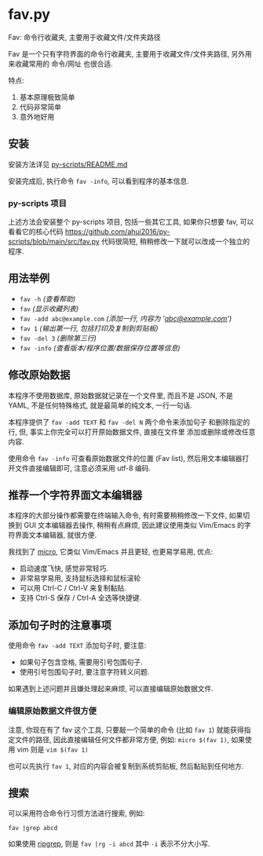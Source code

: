 # fav.py

Fav: 命令行收藏夹, 主要用于收藏文件/文件夹路径

Fav 是一个只有字符界面的命令行收藏夹, 主要用于收藏文件/文件夹路径,
另外用来收藏常用的 命令/网址 也很合适.

特点:

1. 基本原理极致简单
2. 代码非常简单
3. 意外地好用

## 安装

安装方法详见 [py-scripts/README.md](../README.md)

安装完成后, 执行命令 `fav -info`, 可以看到程序的基本信息.

### py-scripts 项目

上述方法会安装整个 py-scripts 项目, 包括一些其它工具, 如果你只想要 fav,
可以看看它的核心代码 <https://github.com/ahui2016/py-scripts/blob/main/src/fav.py>
代码很简短, 稍稍修改一下就可以改成一个独立的程序.

## 用法举例

- `fav -h` *(查看帮助)*
- `fav` *(显示收藏列表)*
- `fav -add abc@example.com` *(添加一行, 内容为 'abc@example.com')*
- `fav 1` *(输出第一行, 包括打印及复制到剪贴板)*
- `fav -del 3` *(删除第三行)*
- `fav -info` *(查看版本/程序位置/数据保存位置等信息)*

## 修改原始数据

本程序不使用数据库, 原始数据就记录在一个文件里, 而且不是 JSON, 不是 YAML,
不是任何特殊格式, 就是最简单的纯文本, 一行一句话.

本程序提供了 `fav -add TEXT` 和 `fav -del N` 两个命令来添加句子
和删除指定的行, 但, 事实上你完全可以打开原始数据文件, 直接在文件里
添加或删除或修改任意内容.

使用命令 `fav -info` 可查看原始数据文件的位置 (Fav list),
然后用文本编辑器打开文件直接编辑即可, 注意必须采用 utf-8 编码.

## 推荐一个字符界面文本编辑器

本程序的大部分操作都需要在终端输入命令, 有时需要稍稍修改一下文件,
如果切换到 GUI 文本编辑器去操作, 稍稍有点麻烦, 因此建议使用类似
Vim/Emacs 的字符界面文本编辑器, 就很方便.

我找到了 [micro](https://github.com/zyedidia/micro), 它类似 Vim/Emacs
并且更轻, 也更易学易用, 优点:

- 启动速度飞快, 感觉非常轻巧.
- 非常易学易用, 支持鼠标选择和鼠标滚轮
- 可以用 Ctrl-C / Ctrl-V 来复制黏贴.
- 支持 Ctrl-S 保存 / Ctrl-A 全选等快捷键.

## 添加句子时的注意事项

使用命令 `fav -add TEXT` 添加句子时, 要注意:

- 如果句子包含空格, 需要用引号包围句子.
- 使用引号包围句子时, 要注意字符转义问题.

如果遇到上述问题并且嫌处理起来麻烦, 可以直接编辑原始数据文件.

### 编辑原始数据文件很方便

注意, 你现在有了 fav 这个工具, 只要敲一个简单的命令 (比如 `fav 1`)
就能获得指定文件的路径, 因此直接编辑任何文件都非常方便, 例如:
`micro $(fav 1)`, 如果使用 vim 则是 `vim $(fav 1)`

也可以先执行 `fav 1`, 对应的内容会被复制到系统剪贴板,
然后黏贴到任何地方.

## 搜索

可以采用符合命令行习惯方法进行搜索, 例如:

`fav |grep abcd`

如果使用 [ripgrep](https://github.com/BurntSushi/ripgrep), 则是
`fav |rg -i abcd` 其中 `-i` 表示不分大小写.
